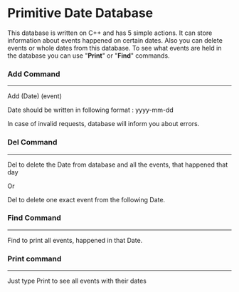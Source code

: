 # Primitive Date Database
This database is written on C++ and has 5 simple actions. It can store information about events happened on certain dates. Also you can delete events or whole dates from this database. To see what events are held in the database you can use "**Print**" or "**Find**" commands.
### Add Command
---
Add (Date) (event)
  
Date should be written in following format : yyyy-mm-dd

In case of invalid requests, database will inform you about errors. 
### Del Command
---
Del <Date> to delete the Date from database and all the events, that happened that day
  
Or

Del <Date> <event> to delete one exact event from the following Date.
### Find Command
---
Find <Date> to print all events, happened in that Date.
### Print command
---
Just type Print to see all events with their dates
